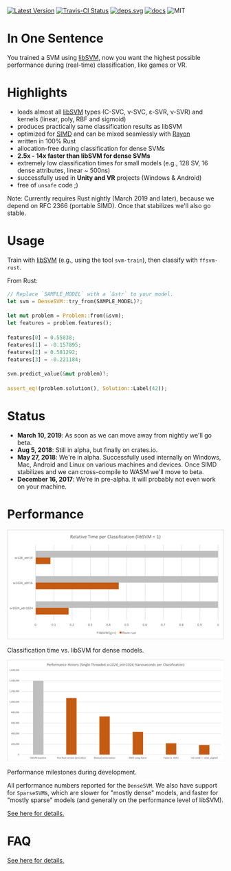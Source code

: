 [![Latest Version]][crates.io]
[![Travis-CI Status]][travis]
[![deps.svg]][deps]
[![docs]][docs.rs]
![MIT]

# In One Sentence

You trained a SVM using [libSVM](https://github.com/cjlin1/libsvm), now you want the highest possible performance during (real-time) classification, like games or VR.


# Highlights

* loads almost all [libSVM](https://github.com/cjlin1/libsvm) types (C-SVC, ν-SVC, ε-SVR,  ν-SVR) and kernels (linear, poly, RBF and sigmoid)
* produces practically same classification results as libSVM
* optimized for [SIMD](https://github.com/rust-lang/rfcs/pull/2366) and can be mixed seamlessly with [Rayon](https://github.com/rayon-rs/rayon)
* written in 100% Rust
* allocation-free during classification for dense SVMs
* **2.5x - 14x faster than libSVM for dense SVMs**
* extremely low classification times for small models (e.g., 128 SV, 16 dense attributes, linear ~ 500ns)
* successfully used in **Unity and VR** projects (Windows & Android)
* free of `unsafe` code ;)


Note: Currently requires Rust nightly (March 2019 and later), because we depend on RFC 2366 (portable SIMD). Once that stabilizes we'll also go stable. 

# Usage

Train with [libSVM](https://github.com/cjlin1/libsvm) (e.g., using the tool `svm-train`), then classify with `ffsvm-rust`.

From Rust:

```rust
// Replace `SAMPLE_MODEL` with a `&str` to your model.
let svm = DenseSVM::try_from(SAMPLE_MODEL)?;

let mut problem = Problem::from(&svm);
let features = problem.features();

features[0] = 0.55838;
features[1] = -0.157895;
features[2] = 0.581292;
features[3] = -0.221184;

svm.predict_value(&mut problem)?;

assert_eq!(problem.solution(), Solution::Label(42));
```


# Status
* **March 10, 2019**: As soon as we can move away from nightly we'll go beta.  
* **Aug 5, 2018**: Still in alpha, but finally on crates.io.
* **May 27, 2018**: We're in alpha. Successfully used internally on Windows, Mac, Android and Linux
on various machines and devices. Once SIMD stabilizes and we can cross-compile to WASM
we'll move to beta.
* **December 16, 2017**: We're in pre-alpha. It will probably not even work on your machine.


# Performance

![performance](docs/performance_relative.v3.png)

Classification time vs. libSVM for dense models.

![performance](docs/performance_history.v4.png)

Performance milestones during development.

All performance numbers reported for the `DenseSVM`. We also have support for `SparseSVM`s, which are slower for "mostly dense" models, and faster for "mostly sparse" models (and generally on the performance level of libSVM).


[See here for details.](https://github.com/ralfbiedert/ffsvm-rust/blob/master/docs/performance.md)



# FAQ

[See here for details.](https://github.com/ralfbiedert/ffsvm-rust/blob/master/docs/FAQ.md)


[travis]: https://travis-ci.org/ralfbiedert/ffsvm-rust
[Travis-CI Status]: https://travis-ci.org/ralfbiedert/ffsvm-rust.svg?branch=master
[Latest Version]: https://img.shields.io/crates/v/ffsvm.svg
[crates.io]: https://crates.io/crates/ffsvm
[MIT]: https://img.shields.io/badge/license-MIT-blue.svg
[docs]: https://docs.rs/ffsvm/badge.svg
[docs.rs]: https://docs.rs/crate/ffsvm/
[deps]: https://deps.rs/repo/github/ralfbiedert/ffsvm-rust
[deps.svg]: https://deps.rs/repo/github/ralfbiedert/ffsvm-rust/status.svg
